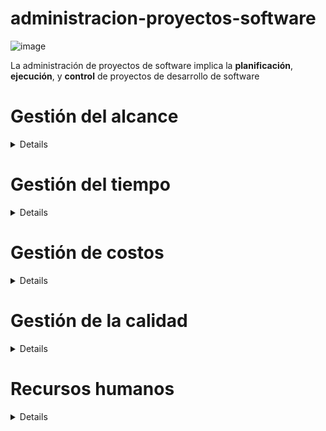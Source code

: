 # administracion-proyectos-software

![image](https://github.com/CarolinaChavezDavid/administracion-proyectos-software/assets/77591347/6391fd2d-aece-409f-81f0-deee9016245d)

La administración de proyectos de software implica la **planificación**, **ejecución**, y **control** de proyectos de desarrollo de software

# Gestión del alcance

<details>
</details>

# Gestión del tiempo

<details>
</details>

# Gestión de costos

<details>
</details>


# Gestión de la calidad

<details>
</details>



# Recursos humanos

<details>
</details>
